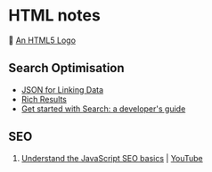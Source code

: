 # HTML notes

:link: [An HTML5 Logo](https://www.w3.org/html/logo/)

## Search Optimisation

- [JSON for Linking Data](https://json-ld.org/)
- [Rich Results](https://search.google.com/test/rich-results)
- [Get started with Search: a developer's guide](https://developers.google.com/search/docs/guides/get-started)

## SEO

1. [Understand the JavaScript SEO basics](https://developers.google.com/search/docs/guides/javascript-seo-basics) | [YouTube](https://www.youtube.com/playlist?list=PLKoqnv2vTMUPOalM1zuWDP9OQl851WMM9)
